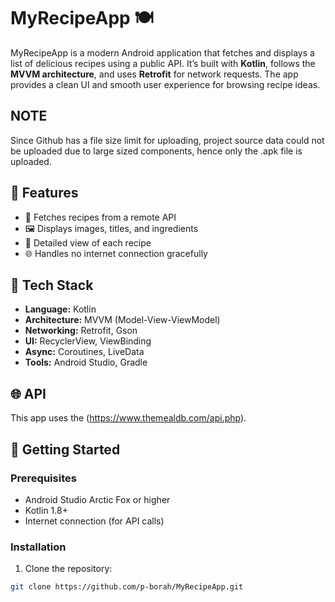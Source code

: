 # MyRecipeApp 🍽️

MyRecipeApp is a modern Android application that fetches and displays a list of delicious recipes using a public API. It’s built with **Kotlin**, follows the **MVVM architecture**, and uses **Retrofit** for network requests. The app provides a clean UI and smooth user experience for browsing recipe ideas.

## NOTE
Since Github has a file size limit for uploading, project source data could not be uploaded due to large sized components, hence only the .apk file is uploaded.

## 📲 Features

- 📃 Fetches recipes from a remote API
- 🖼 Displays images, titles, and ingredients
- 📄 Detailed view of each recipe
- 🌐 Handles no internet connection gracefully

## 🔧 Tech Stack

- **Language:** Kotlin
- **Architecture:** MVVM (Model-View-ViewModel)
- **Networking:** Retrofit, Gson
- **UI:** RecyclerView, ViewBinding
- **Async:** Coroutines, LiveData
- **Tools:** Android Studio, Gradle

## 🌐 API

This app uses the (https://www.themealdb.com/api.php).

## 🚀 Getting Started

### Prerequisites

- Android Studio Arctic Fox or higher
- Kotlin 1.8+
- Internet connection (for API calls)

### Installation

1. Clone the repository:

```bash
git clone https://github.com/p-borah/MyRecipeApp.git
